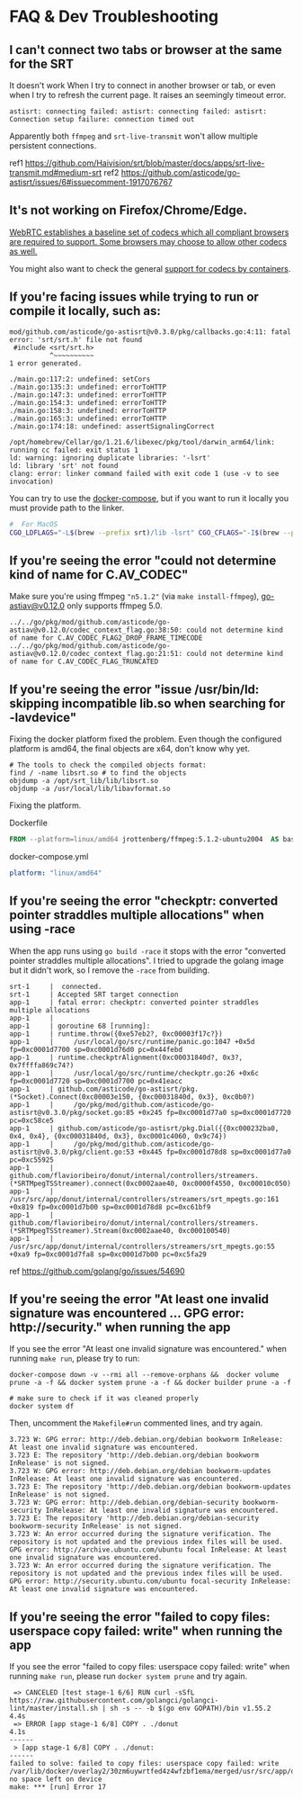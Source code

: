 # FAQ & Dev Troubleshooting

## I can't connect two tabs or browser at the same for the SRT

It doesn't work When I try to connect in another browser or tab, or even when I try to refresh the current page. It raises an seemingly timeout error.

```
astisrt: connecting failed: astisrt: connecting failed: astisrt: Connection setup failure: connection timed out
```

Apparently both `ffmpeg` and `srt-live-transmit` won't allow multiple persistent connections.

ref1 https://github.com/Haivision/srt/blob/master/docs/apps/srt-live-transmit.md#medium-srt
ref2 https://github.com/asticode/go-astisrt/issues/6#issuecomment-1917076767

## It's not working on Firefox/Chrome/Edge.

[WebRTC establishes a baseline set of codecs which all compliant browsers are required to support. Some browsers may choose to allow other codecs as well.](https://developer.mozilla.org/en-US/docs/Web/Media/Formats/WebRTC_codecs#supported_video_codecs)

You might also want to check the general [support for codecs by containers](https://en.wikipedia.org/wiki/Comparison_of_video_container_formats).

## If you're facing issues while trying to run or compile it locally, such as:

```
mod/github.com/asticode/go-astisrt@v0.3.0/pkg/callbacks.go:4:11: fatal error: 'srt/srt.h' file not found
 #include <srt/srt.h>
          ^~~~~~~~~~~
1 error generated.
```

```
./main.go:117:2: undefined: setCors
./main.go:135:3: undefined: errorToHTTP
./main.go:147:3: undefined: errorToHTTP
./main.go:154:3: undefined: errorToHTTP
./main.go:158:3: undefined: errorToHTTP
./main.go:165:3: undefined: errorToHTTP
./main.go:174:18: undefined: assertSignalingCorrect
```

```
/opt/homebrew/Cellar/go/1.21.6/libexec/pkg/tool/darwin_arm64/link: running cc failed: exit status 1
ld: warning: ignoring duplicate libraries: '-lsrt'
ld: library 'srt' not found
clang: error: linker command failed with exit code 1 (use -v to see invocation)
```

You can try to use the [docker-compose](/README.md#run-using-docker-compose), but if you want to run it locally you must provide path to the linker.

```bash
#  For MacOS
CGO_LDFLAGS="-L$(brew --prefix srt)/lib -lsrt" CGO_CFLAGS="-I$(brew --prefix srt)/include/" go run main.go
```

## If you're seeing the error "could not determine kind of name for C.AV_CODEC"

Make sure you're using ffmpeg `"n5.1.2"` (via `make install-ffmpeg`), go-astiav@v0.12.0 only supports ffmpeg 5.0.

```
../../go/pkg/mod/github.com/asticode/go-astiav@v0.12.0/codec_context_flag.go:38:50: could not determine kind of name for C.AV_CODEC_FLAG2_DROP_FRAME_TIMECODE
../../go/pkg/mod/github.com/asticode/go-astiav@v0.12.0/codec_context_flag.go:21:51: could not determine kind of name for C.AV_CODEC_FLAG_TRUNCATED
```

## If you're seeing the error "issue /usr/bin/ld: skipping incompatible lib.so when searching for -lavdevice"

Fixing the docker platform fixed the problem. Even though the configured platform is amd64, the final objects are x64, don't know why yet.

```
# The tools to check the compiled objects format:
find / -name libsrt.so # to find the objects
objdump -a /opt/srt_lib/lib/libsrt.so
objdump -a /usr/local/lib/libavformat.so
```

Fixing the platform.

Dockerfile
```Dockerfile
FROM --platform=linux/amd64 jrottenberg/ffmpeg:5.1.2-ubuntu2004  AS base
```

docker-compose.yml
```yaml
platform: "linux/amd64"
```

## If you're seeing the error "checkptr: converted pointer straddles multiple allocations" when using -race

When the app runs using `go build -race` it stops with the error "converted pointer straddles multiple allocations". I tried to upgrade the golang image but it didn't work, so I remove the `-race` from building.

```
srt-1     |  connected.
srt-1     | Accepted SRT target connection
app-1     | fatal error: checkptr: converted pointer straddles multiple allocations
app-1     |
app-1     | goroutine 68 [running]:
app-1     | runtime.throw({0xe57eb2?, 0xc00003f17c?})
app-1     | 	/usr/local/go/src/runtime/panic.go:1047 +0x5d fp=0xc0001d7700 sp=0xc0001d76d0 pc=0x44febd
app-1     | runtime.checkptrAlignment(0xc00031840d?, 0x3?, 0x7ffffa869c74?)
app-1     | 	/usr/local/go/src/runtime/checkptr.go:26 +0x6c fp=0xc0001d7720 sp=0xc0001d7700 pc=0x41eacc
app-1     | github.com/asticode/go-astisrt/pkg.(*Socket).Connect(0xc00003e150, {0xc00031840d, 0x3}, 0xc0b0?)
app-1     | 	/go/pkg/mod/github.com/asticode/go-astisrt@v0.3.0/pkg/socket.go:85 +0x245 fp=0xc0001d77a0 sp=0xc0001d7720 pc=0xc58ce5
app-1     | github.com/asticode/go-astisrt/pkg.Dial({{0xc000232ba0, 0x4, 0x4}, {0xc00031840d, 0x3}, 0xc0001c4060, 0x9c74})
app-1     | 	/go/pkg/mod/github.com/asticode/go-astisrt@v0.3.0/pkg/client.go:53 +0x445 fp=0xc0001d78d8 sp=0xc0001d77a0 pc=0xc55925
app-1     | github.com/flavioribeiro/donut/internal/controllers/streamers.(*SRTMpegTSStreamer).connect(0xc0002aae40, 0xc0000f4550, 0xc00010c050)
app-1     | 	/usr/src/app/donut/internal/controllers/streamers/srt_mpegts.go:161 +0x819 fp=0xc0001d7b00 sp=0xc0001d78d8 pc=0xc61bf9
app-1     | github.com/flavioribeiro/donut/internal/controllers/streamers.(*SRTMpegTSStreamer).Stream(0xc0002aae40, 0xc000100540)
app-1     | 	/usr/src/app/donut/internal/controllers/streamers/srt_mpegts.go:55 +0xa9 fp=0xc0001d7fa8 sp=0xc0001d7b00 pc=0xc5fa29
```

ref https://github.com/golang/go/issues/54690

## If you're seeing the error "At least one invalid signature was encountered ... GPG error: http://security." when running the app

If you see the error "At least one invalid signature was encountered." when running `make run`, please try to run: 

```
docker-compose down -v --rmi all --remove-orphans &&  docker volume prune -a -f && docker system prune -a -f && docker builder prune -a -f

# make sure to check if it was cleaned properly
docker system df
```

Then, uncomment the `Makefile#run` commented lines, and try again.

```
3.723 W: GPG error: http://deb.debian.org/debian bookworm InRelease: At least one invalid signature was encountered.
3.723 E: The repository 'http://deb.debian.org/debian bookworm InRelease' is not signed.
3.723 W: GPG error: http://deb.debian.org/debian bookworm-updates InRelease: At least one invalid signature was encountered.
3.723 E: The repository 'http://deb.debian.org/debian bookworm-updates InRelease' is not signed.
3.723 W: GPG error: http://deb.debian.org/debian-security bookworm-security InRelease: At least one invalid signature was encountered.
3.723 E: The repository 'http://deb.debian.org/debian-security bookworm-security InRelease' is not signed.
3.723 W: An error occurred during the signature verification. The repository is not updated and the previous index files will be used. GPG error: http://archive.ubuntu.com/ubuntu focal InRelease: At least one invalid signature was encountered.
3.723 W: An error occurred during the signature verification. The repository is not updated and the previous index files will be used. GPG error: http://security.ubuntu.com/ubuntu focal-security InRelease: At least one invalid signature was encountered.
```

## If you're seeing the error "failed to copy files: userspace copy failed: write" when running the app

If you see the error "failed to copy files: userspace copy failed: write" when running `make run`, please run `docker system prune` and try again.

```
 => CANCELED [test stage-1 6/6] RUN curl -sSfL https://raw.githubusercontent.com/golangci/golangci-lint/master/install.sh | sh -s -- -b $(go env GOPATH)/bin v1.55.2                                     4.4s
 => ERROR [app stage-1 6/8] COPY . ./donut                                                                                                                                                               4.1s
------
 > [app stage-1 6/8] COPY . ./donut:
------
failed to solve: failed to copy files: userspace copy failed: write /var/lib/docker/overlay2/30zm6uywrtfed4z4wfzbf1ema/merged/usr/src/app/donut/tmp/n5.1.2/src/tests/reference.pnm: no space left on device
make: *** [run] Error 17
```